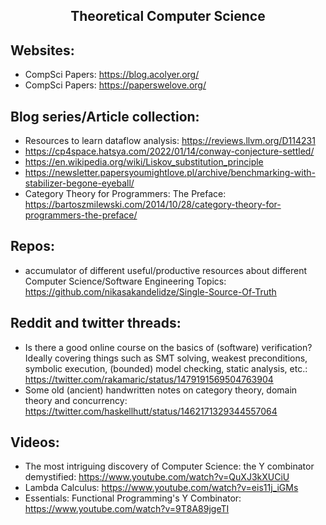 <h2 align="center">Theoretical Computer Science</h2>

## Websites:

- CompSci Papers: https://blog.acolyer.org/
- CompSci Papers: https://paperswelove.org/

## Blog series/Article collection:

- Resources to learn dataflow analysis: https://reviews.llvm.org/D114231
- https://cp4space.hatsya.com/2022/01/14/conway-conjecture-settled/
- https://en.wikipedia.org/wiki/Liskov_substitution_principle
- https://newsletter.papersyoumightlove.pl/archive/benchmarking-with-stabilizer-begone-eyeball/
- Category Theory for Programmers: The Preface: https://bartoszmilewski.com/2014/10/28/category-theory-for-programmers-the-preface/

## Repos:

- accumulator of different useful/productive resources about different Computer Science/Software Engineering Topics: https://github.com/nikasakandelidze/Single-Source-Of-Truth

## Reddit and twitter threads:

- Is there a good online course on the basics of (software) verification?
  Ideally covering things such as SMT solving, weakest preconditions, symbolic execution, (bounded) model checking, static analysis, etc.: https://twitter.com/rakamaric/status/1479191569504763904
- Some old (ancient) handwritten notes on category theory, domain theory and concurrency: https://twitter.com/haskellhutt/status/1462171329344557064

## Videos:

- The most intriguing discovery of Computer Science: the Y combinator demystified: https://www.youtube.com/watch?v=QuXJ3kXUCiU
- Lambda Calculus: https://www.youtube.com/watch?v=eis11j_iGMs
- Essentials: Functional Programming's Y Combinator: https://www.youtube.com/watch?v=9T8A89jgeTI
